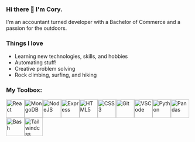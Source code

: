 ### Hi there 👋 I'm Cory.
I'm an accountant turned developer with a Bachelor of Commerce and a passion for the outdoors.

### Things I love
- Learning new technologies, skills, and hobbies
- Automating stuff!
- Creative problem solving
- Rock climbing, surfing, and hiking

### My Toolbox:

<img src="https://cdn.jsdelivr.net/gh/devicons/devicon/icons/react/react-original.svg" alt="React" width="50" height="50"/><img src="https://cdn.jsdelivr.net/gh/devicons/devicon/icons/mongodb/mongodb-plain-wordmark.svg" alt="MongoDB" width="50" height="50"/><img src="https://cdn.jsdelivr.net/gh/devicons/devicon/icons/nodejs/nodejs-original.svg" alt="NodeJS" width="50" height="50"/><img src="https://cdn.jsdelivr.net/gh/devicons/devicon/icons/express/express-original-wordmark.svg" alt="Express" width="50" height="50"/><img src="https://cdn.jsdelivr.net/gh/devicons/devicon/icons/html5/html5-original.svg" alt="HTML5" width="50" height="50"/><img src="https://cdn.jsdelivr.net/gh/devicons/devicon/icons/css3/css3-original.svg" alt="CSS3" width="50" height="50"/><img src="https://cdn.jsdelivr.net/gh/devicons/devicon/icons/git/git-original.svg" alt="Git" width="50" height="50"/><img src="https://cdn.jsdelivr.net/gh/devicons/devicon/icons/vscode/vscode-original.svg" alt="VSCode" width="50" height="50"/><img src="https://cdn.jsdelivr.net/gh/devicons/devicon/icons/python/python-original.svg" alt="Python" width="50" height="50"/><img src="https://cdn.jsdelivr.net/gh/devicons/devicon/icons/pandas/pandas-original.svg" alt="Pandas" width="50" height="50" /><img src="https://cdn.jsdelivr.net/gh/devicons/devicon/icons/bash/bash-original.svg" alt="Bash" width="50" height="50" /><img src="https://cdn.jsdelivr.net/gh/devicons/devicon/icons/tailwindcss/tailwindcss-plain.svg" alt="Tailwindcss" width="50" height="50" />
          
